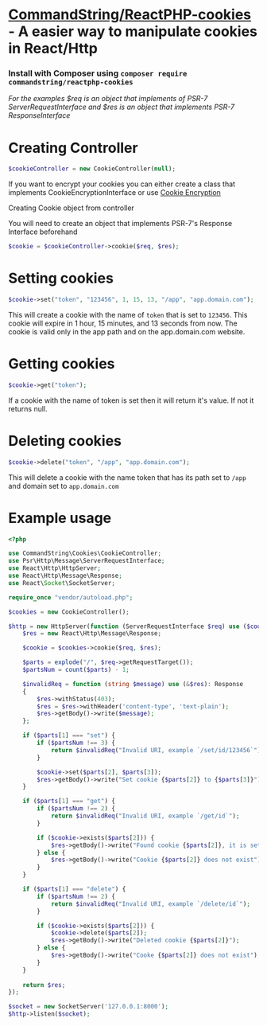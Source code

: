 
# [CommandString/ReactPHP-cookies](https://packagist.org/packages/commandstring/reactphp-cookies) - A easier way to manipulate cookies in React/Http #

### Install with Composer using `composer require commandstring/reactphp-cookies` ###

*For the examples $req is an object that implements of PSR-7 ServerRequestInterface and $res is an object that implements PSR-7 ResponseInterface*

# Creating Controller

```php
$cookieController = new CookieController(null);
```

If you want to encrypt your cookies you can either create a class that implements CookieEncryptionInterface or use [Cookie Encryption](https://github.com/CommandString/Cookie-Encryption)

Creating Cookie object from controller

You will need to create an object that implements PSR-7's Response Interface beforehand

```php
$cookie = $cookieController->cookie($req, $res);
```

# Setting cookies

```php
$cookie->set("token", "123456", 1, 15, 13, "/app", "app.domain.com");
```

This will create a cookie with the name of `token` that is set to `123456`. This cookie will expire in 1 hour, 15 minutes, and 13 seconds from now. The cookie is valid only in the app path and on the app.domain.com website.

# Getting cookies

```php
$cookie->get("token");
```

If a cookie with the name of token is set then it will return it's value. If not it returns null.

# Deleting cookies

```php
$cookie->delete("token", "/app", "app.domain.com");
```

This will delete a cookie with the name token that has its path set to `/app` and domain set to  `app.domain.com`

# Example usage

```php
<?php

use CommandString\Cookies\CookieController;
use Psr\Http\Message\ServerRequestInterface;
use React\Http\HttpServer;
use React\Http\Message\Response;
use React\Socket\SocketServer;

require_once "vendor/autoload.php";

$cookies = new CookieController();

$http = new HttpServer(function (ServerRequestInterface $req) use ($cookies) {
    $res = new React\Http\Message\Response;

    $cookie = $cookies->cookie($req, $res);

    $parts = explode("/", $req->getRequestTarget());
    $partsNum = count($parts) - 1;

    $invalidReq = function (string $message) use (&$res): Response
    {
        $res->withStatus(403);
		$res = $res->withHeader('content-type', 'text-plain');
		$res->getBody()->write($message);
    };

    if ($parts[1] === "set") {
        if ($partsNum !== 3) {
            return $invalidReq("Invalid URI, example `/set/id/123456`");
        }

        $cookie->set($parts[2], $parts[3]);
        $res->getBody()->write("Set cookie {$parts[2]} to {$parts[3]}");
    }

    if ($parts[1] === "get") {
        if ($partsNum !== 2) {
            return $invalidReq("Invalid URI, example `/get/id`");
        }

        if ($cookie->exists($parts[2])) {
            $res->getBody()->write("Found cookie {$parts[2]}, it is set to {$cookie->get($parts[2])}");
        } else {
            $res->getBody()->write("Cookie {$parts[2]} does not exist");
        }
    }

    if ($parts[1] === "delete") {
        if ($partsNum !== 2) {
            return $invalidReq("Invalid URI, example `/delete/id`");
        }

        if ($cookie->exists($parts[2])) {
            $cookie->delete($parts[2]);
            $res->getBody()->write("Deleted cookie {$parts[2]}");
        } else {
            $res->getBody()->write("Cooke {$parts[2]} does not exist");
        }
    }
    
    return $res;
});

$socket = new SocketServer('127.0.0.1:8000');
$http->listen($socket);
```
